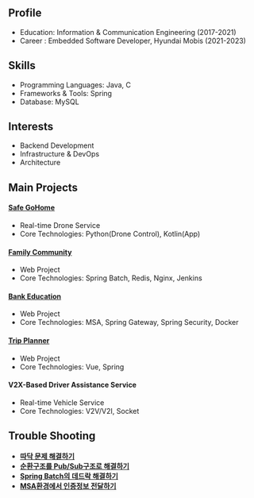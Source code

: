 ## Profile
* Education: Information & Communication Engineering (2017-2021)
* Career : Embedded Software Developer, Hyundai Mobis (2021-2023)

## Skills
* Programming Languages: Java, C
* Frameworks & Tools: Spring
* Database: MySQL

## Interests
* Backend Development
* Infrastructure & DevOps
* Architecture

## Main Projects
#### [Safe GoHome](https://github.com/soddong/wingwing)
* Real-time Drone Service   
* Core Technologies: Python(Drone Control), Kotlin(App)

#### [Family Community](https://github.com/soddong/flolink)
* Web Project   
* Core Technologies: Spring Batch, Redis, Nginx, Jenkins

#### [Bank Education](https://github.com/soddong/i-don-care)
* Web Project  
* Core Technologies: MSA, Spring Gateway, Spring Security, Docker

#### [Trip Planner](https://github.com/soddong/i-like-trip)
* Web Project
* Core Technologies: Vue, Spring

#### V2X-Based Driver Assistance Service 
* Real-time Vehicle Service
* Core Technologies: V2V/V2I, Socket

## Trouble Shooting
* [**따닥 문제 해결하기**](https://github.com/soddong/flolink/wiki/%EB%A1%9C%EA%B7%B81.-%ED%8F%AC%EC%9D%B8%ED%8A%B8-%EA%B2%B0%EC%A0%9C-(feat.-%EB%8F%99%EC%8B%9C%EC%84%B1-%EB%AC%B8%EC%A0%9C))
* [**순환구조를 Pub/Sub구조로 해결하기**](https://github.com/soddong/flolink/wiki/%EB%A1%9C%EA%B7%B82.-%EB%B0%98%EB%A0%A4%EC%8B%9D%EB%AC%BC%EA%B3%BC-%ED%99%9C%EB%8F%99-%EA%B2%BD%ED%97%98%EC%B9%98-(feat.-pub-sub-%EA%B5%AC%EC%A1%B0))
* [**Spring Batch의 데드락 해결하기**](https://github.com/soddong/flolink/wiki/%EB%A1%9C%EA%B7%B83.-%EA%B8%B0%EC%96%B5%EC%A0%95%EC%9B%90-(feat.-Spring-Batch))
* [**MSA환경에서 인증정보 전달하기**](https://github.com/soddong/i-don-care/wiki/%EB%A1%9C%EA%B7%B83.-Gateway%EC%9D%98-%EC%97%AD%ED%95%A0-2-(feat.-JWT))
